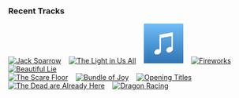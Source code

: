 ### Recent Tracks
[<img src='https://lastfm.freetls.fastly.net/i/u/300x300/0c340863de744d828a53a29935d5a6a6.png' width='16%' height='16%' alt='Jack Sparrow'>](https://www.last.fm/music/hans%2bzimmer/_/jack%2bsparrow)&nbsp;&nbsp;&nbsp;&nbsp;[<img src='https://lastfm.freetls.fastly.net/i/u/300x300/c793abf958ec7bcc8d7df6aecd014983.png' width='16%' height='16%' alt='The Light in Us All'>](https://www.last.fm/music/jim%2bguthrie/_/the%2blight%2bin%2bus%2ball)&nbsp;&nbsp;&nbsp;&nbsp;[<img src='https://github.com/atfinke/atfinke/blob/master/placeholder.jpeg?raw=true' width='16%' height='16%' alt='Mike and Sulley - From "Monsters University"/Score'>](https://www.last.fm/music/randy%2bnewman/_/mike%2band%2bsulley%2b-%2bfrom%2b%2522monsters%2buniversity%2522%252fscore)&nbsp;&nbsp;&nbsp;&nbsp;[<img src='https://lastfm.freetls.fastly.net/i/u/300x300/c136a753ae4f7e60c8c9f0486954cd53.png' width='16%' height='16%' alt='Fireworks'>](https://www.last.fm/music/nicholas%2bhooper/_/fireworks)&nbsp;&nbsp;&nbsp;&nbsp;[<img src='https://lastfm.freetls.fastly.net/i/u/300x300/76d3bdb9ad9ce7342132dff4a8bbac84.png' width='16%' height='16%' alt='Beautiful Lie'>](https://www.last.fm/music/hans%2bzimmer/_/beautiful%2blie)&nbsp;&nbsp;&nbsp;&nbsp;<br>[<img src='https://lastfm.freetls.fastly.net/i/u/300x300/f1865970fe49990e2adb47025827b5ed.png' width='16%' height='16%' alt='The Scare Floor'>](https://www.last.fm/music/randy%2bnewman/_/the%2bscare%2bfloor)&nbsp;&nbsp;&nbsp;&nbsp;[<img src='https://lastfm.freetls.fastly.net/i/u/300x300/b1239e019346ccc52de078547d7dab01.png' width='16%' height='16%' alt='Bundle of Joy'>](https://www.last.fm/music/michael%2bgiacchino/_/bundle%2bof%2bjoy)&nbsp;&nbsp;&nbsp;&nbsp;[<img src='https://lastfm.freetls.fastly.net/i/u/300x300/bfb91a5ba3124bf5b67a3a9dde93eb50.png' width='16%' height='16%' alt='Opening Titles'>](https://www.last.fm/music/david%2barnold%2b%2526%2bmichael%2bprice/_/opening%2btitles)&nbsp;&nbsp;&nbsp;&nbsp;[<img src='https://lastfm.freetls.fastly.net/i/u/300x300/42a9e8dcf034bac4ae0647cf80c2f060.png' width='16%' height='16%' alt='The Dead are Already Here'>](https://www.last.fm/music/ramin%2bdjawadi/_/the%2bdead%2bare%2balready%2bhere)&nbsp;&nbsp;&nbsp;&nbsp;[<img src='https://lastfm.freetls.fastly.net/i/u/300x300/de1d5b55602240b7c0d646c0cf883652.png' width='16%' height='16%' alt='Dragon Racing'>](https://www.last.fm/music/john%2bpowell/_/dragon%2bracing)&nbsp;&nbsp;&nbsp;&nbsp;<br>